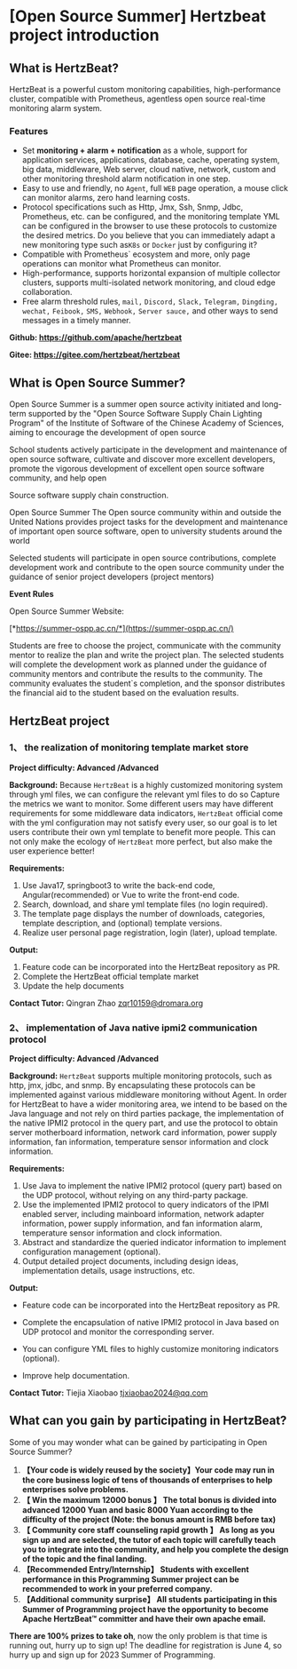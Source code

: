 # [Open Source Summer] Hertzbeat project introduction

## What is HertzBeat?

HertzBeat is a powerful custom monitoring capabilities, high-performance cluster, compatible with Prometheus, agentless open source real-time monitoring alarm system.

### **Features**

- Set **monitoring + alarm + notification** as a whole, support for application services, applications, database, cache, operating system, big data, middleware, Web server, cloud native, network, custom and other monitoring threshold alarm notification in one step.
- Easy to use and friendly, no `Agent`, full `WEB` page operation, a mouse click can monitor alarms, zero hand learning costs.
- Protocol specifications such as Http, Jmx, Ssh, Snmp, Jdbc, Prometheus, etc. can be configured, and the monitoring template YML can be configured in the browser to use these protocols to customize the desired metrics. Do you believe that you can immediately adapt a new monitoring type such as`K8s` or `Docker` just by configuring it?
- Compatible with Prometheus` ecosystem and more, only page operations can monitor what Prometheus can monitor.
- High-performance, supports horizontal expansion of multiple collector clusters, supports multi-isolated network monitoring, and cloud edge collaboration.
- Free alarm threshold rules, `mail,` `Discord,` `Slack,` `Telegram,` `Dingding,` `wechat,` `Feibook,` `SMS,` `Webhook,` `Server sauce,` and other ways to send messages in a timely manner.

**Github: <https://github.com/apache/hertzbeat>**

**Gitee: <https://gitee.com/hertzbeat/hertzbeat>**

## What is Open Source Summer?

Open Source Summer is a summer open source activity initiated and long-term supported by the "Open Source Software Supply Chain Lighting Program" of the Institute of Software of the Chinese Academy of Sciences, aiming to encourage the development of open source

School students actively participate in the development and maintenance of open source software, cultivate and discover more excellent developers, promote the vigorous development of excellent open source software community, and help open

Source software supply chain construction.

Open Source Summer The Open source community within and outside the United Nations provides project tasks for the development and maintenance of important open source software, open to university students around the world

Selected students will participate in open source contributions, complete development work and contribute to the open source community under the guidance of senior project developers (project mentors)

**Event Rules**

Open Source Summer Website:

[*https://summer-ospp.ac.cn/*](https://summer-ospp.ac.cn/)

Students are free to choose the project, communicate with the community mentor to realize the plan and write the project plan. The selected students will complete the development work as planned under the guidance of community mentors and contribute the results to the community. The community evaluates the student`s completion, and the sponsor distributes the financial aid to the student based on the evaluation results.

## HertzBeat project

### 1、 the realization of monitoring template market store

**Project difficulty: Advanced /Advanced**

**Background:** Because `HertzBeat` is a highly customized monitoring system through yml files, we can configure the relevant yml files to do so
Capture the metrics we want to monitor. Some different users may have different requirements for some middleware data indicators, `HertzBeat` official come with
the yml configuration may not satisfy every user, so our goal is to let users contribute their own yml template to benefit more people.
This can not only make the ecology of `HertzBeat` more perfect, but also make the user experience better!

**Requirements:**

1. Use Java17, springboot3 to write the back-end code, Angular(recommended) or Vue to write the front-end code.
2. Search, download, and share yml template files (no login required).
3. The template page displays the number of downloads, categories, template description, and (optional) template versions.
4. Realize user personal page registration, login (later), upload template.

**Output:**

1. Feature code can be incorporated into the HertzBeat repository as PR.
2. Complete the HertzBeat official template market
3. Update the help documents

**Contact Tutor:** Qingran Zhao [zqr10159@dromara.org](mailto:zqr10159@dromara.org)

### 2、 implementation of Java native ipmi2 communication protocol

**Project difficulty: Advanced /Advanced**

**Background:** `HertzBeat` supports multiple monitoring protocols, such as http, jmx, jdbc, and snmp. By encapsulating these protocols can be implemented against various
middleware monitoring without Agent. In order for HertzBeat to have a wider monitoring area, we intend to be based on the Java language and not rely on third parties
package, the implementation of the native IPMI2 protocol in the query part, and use the protocol to obtain server motherboard information, network card information, power supply information, fan information,
temperature sensor information and clock information.

**Requirements:**

1. Use Java to implement the native IPMI2 protocol (query part) based on the UDP protocol, without relying on any third-party package.
2. Use the implemented IPMI2 protocol to query indicators of the IPMI enabled server, including mainboard information, network adapter information, power supply information, and fan information
   alarm, temperature sensor information and clock information.
3. Abstract and standardize the queried indicator information to implement configuration management (optional).
4. Output detailed project documents, including design ideas, implementation details, usage instructions, etc.

**Output:**

- Feature code can be incorporated into the HertzBeat repository as PR.

- Complete the encapsulation of native IPMI2 protocol in Java based on UDP protocol and monitor the corresponding server.

- You can configure YML files to highly customize monitoring indicators (optional).

- Improve help documentation.

**Contact Tutor:** Tiejia Xiaobao [tjxiaobao2024@qq.com](mailto:tjxiaobao2024@qq.com)

## What can you gain by participating in HertzBeat?

Some of you may wonder what can be gained by participating in Open Source Summer?

1. **【Your code is widely reused by the society】Your code may run in the core business logic of tens of thousands of enterprises to help enterprises solve problems.**
2. **【 Win the maximum 12000 bonus 】 The total bonus is divided into advanced 12000 Yuan and basic 8000 Yuan according to the difficulty of the project (Note: the bonus amount is RMB before tax)**
3. **【 Community core staff counseling rapid growth 】 As long as you sign up and are selected, the tutor of each topic will carefully teach you to integrate into the community, and help you complete the design of the topic and the final landing.**
4. **【Recommended Entry/Internship】 Students with excellent performance in this Programming Summer project can be recommended to work in your preferred company.**
5. **【Additional community surprise】 All students participating in this Summer of Programming project have the opportunity to become Apache HertzBeat™ committer and have their own apache email.**

**There are 100% prizes to take oh**, now the only problem is that time is running out, hurry up to sign up! The deadline for registration is June 4, so hurry up and sign up for 2023 Summer of Programming.
